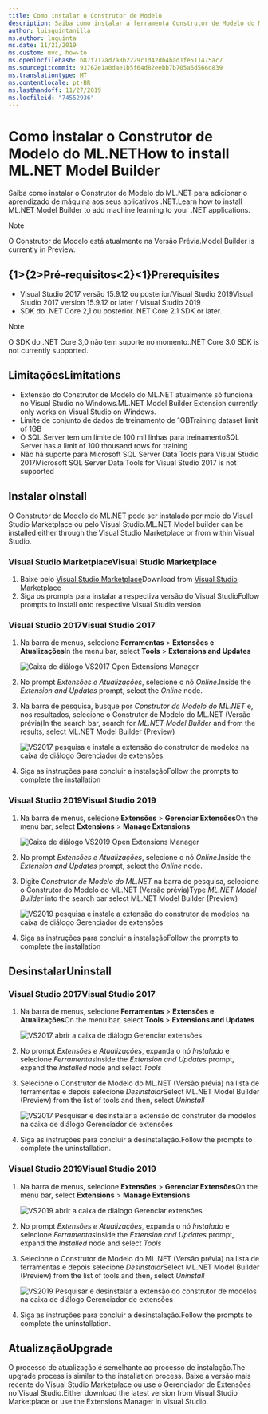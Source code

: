 ```yaml
---
title: Como instalar o Construtor de Modelo
description: Saiba como instalar a ferramenta Construtor de Modelo do ML.NET
author: luisquintanilla
ms.author: luquinta
ms.date: 11/21/2019
ms.custom: mvc, how-to
ms.openlocfilehash: b87f712ad7a8b2229c1d42db4bad1fe511475ac7
ms.sourcegitcommit: 93762e1a0dae1b5f64d82eebb7b705a6d566d839
ms.translationtype: MT
ms.contentlocale: pt-BR
ms.lasthandoff: 11/27/2019
ms.locfileid: "74552936"
---
```

# <a name="how-to-install-mlnet-model-builder"></a><span data-ttu-id="7afac-103">Como instalar o Construtor de Modelo do ML.NET</span><span class="sxs-lookup"><span data-stu-id="7afac-103">How to install ML.NET Model Builder</span></span>

<span data-ttu-id="7afac-104">Saiba como instalar o Construtor de Modelo do ML.NET para adicionar o aprendizado de máquina aos seus aplicativos .NET.</span><span class="sxs-lookup"><span data-stu-id="7afac-104">Learn how to install ML.NET Model Builder to add machine learning to your .NET applications.</span></span>

> [!NOTE]
> <span data-ttu-id="7afac-105">O Construtor de Modelo está atualmente na Versão Prévia.</span><span class="sxs-lookup"><span data-stu-id="7afac-105">Model Builder is currently in Preview.</span></span>

## <a name="prerequisites"></a><span data-ttu-id="7afac-106">{1&gt;{2&gt;Pré-requisitos&lt;2}&lt;1}</span><span class="sxs-lookup"><span data-stu-id="7afac-106">Prerequisites</span></span>

- <span data-ttu-id="7afac-107">Visual Studio 2017 versão 15.9.12 ou posterior/Visual Studio 2019</span><span class="sxs-lookup"><span data-stu-id="7afac-107">Visual Studio 2017 version 15.9.12 or later / Visual Studio 2019</span></span>
- <span data-ttu-id="7afac-108">SDK do .NET Core 2,1 ou posterior.</span><span class="sxs-lookup"><span data-stu-id="7afac-108">.NET Core 2.1 SDK or later.</span></span>

> [!NOTE]
> <span data-ttu-id="7afac-109">O SDK do .NET Core 3,0 não tem suporte no momento.</span><span class="sxs-lookup"><span data-stu-id="7afac-109">.NET Core 3.0 SDK is not currently supported.</span></span>

## <a name="limitations"></a><span data-ttu-id="7afac-110">Limitações</span><span class="sxs-lookup"><span data-stu-id="7afac-110">Limitations</span></span>

- <span data-ttu-id="7afac-111">Extensão do Construtor de Modelo do ML.NET atualmente só funciona no Visual Studio no Windows.</span><span class="sxs-lookup"><span data-stu-id="7afac-111">ML.NET Model Builder Extension currently only works on Visual Studio on Windows.</span></span>
- <span data-ttu-id="7afac-112">Limite de conjunto de dados de treinamento de 1GB</span><span class="sxs-lookup"><span data-stu-id="7afac-112">Training dataset limit of 1GB</span></span>
- <span data-ttu-id="7afac-113">O SQL Server tem um limite de 100 mil linhas para treinamento</span><span class="sxs-lookup"><span data-stu-id="7afac-113">SQL Server has a limit of 100 thousand rows for training</span></span>
- <span data-ttu-id="7afac-114">Não há suporte para Microsoft SQL Server Data Tools para Visual Studio 2017</span><span class="sxs-lookup"><span data-stu-id="7afac-114">Microsoft SQL Server Data Tools for Visual Studio 2017 is not supported</span></span>

## <a name="install"></a><span data-ttu-id="7afac-115">Instalar o</span><span class="sxs-lookup"><span data-stu-id="7afac-115">Install</span></span>

<span data-ttu-id="7afac-116">O Construtor de Modelo do ML.NET pode ser instalado por meio do Visual Studio Marketplace ou pelo Visual Studio.</span><span class="sxs-lookup"><span data-stu-id="7afac-116">ML.NET Model builder can be installed either through the Visual Studio Marketplace or from within Visual Studio.</span></span>

### <a name="visual-studio-marketplace"></a><span data-ttu-id="7afac-117">Visual Studio Marketplace</span><span class="sxs-lookup"><span data-stu-id="7afac-117">Visual Studio Marketplace</span></span>

1. <span data-ttu-id="7afac-118">Baixe pelo [Visual Studio Marketplace](https://marketplace.visualstudio.com/items?itemName=MLNET.07)</span><span class="sxs-lookup"><span data-stu-id="7afac-118">Download from [Visual Studio Marketplace](https://marketplace.visualstudio.com/items?itemName=MLNET.07)</span></span>
1. <span data-ttu-id="7afac-119">Siga os prompts para instalar a respectiva versão do Visual Studio</span><span class="sxs-lookup"><span data-stu-id="7afac-119">Follow prompts to install onto respective Visual Studio version</span></span>

### <a name="visual-studio-2017"></a><span data-ttu-id="7afac-120">Visual Studio 2017</span><span class="sxs-lookup"><span data-stu-id="7afac-120">Visual Studio 2017</span></span>

1. <span data-ttu-id="7afac-121">Na barra de menus, selecione **Ferramentas** > **Extensões e Atualizações**</span><span class="sxs-lookup"><span data-stu-id="7afac-121">In the menu bar, select **Tools** > **Extensions and Updates**</span></span>

    ![Caixa de diálogo VS2017 Open Extensions Manager](./media/install-model-builder/vs2017-open-extensions-manager.png)

1. <span data-ttu-id="7afac-123">No prompt *Extensões e Atualizações*, selecione o nó *Online*.</span><span class="sxs-lookup"><span data-stu-id="7afac-123">Inside the *Extension and Updates* prompt, select the *Online* node.</span></span>
1. <span data-ttu-id="7afac-124">Na barra de pesquisa, busque por *Construtor de Modelo do ML.NET* e, nos resultados, selecione o Construtor de Modelo do ML.NET (Versão prévia)</span><span class="sxs-lookup"><span data-stu-id="7afac-124">In the search bar, search for *ML.NET Model Builder* and from the results, select ML.NET Model Builder (Preview)</span></span>

    ![VS2017 pesquisa e instale a extensão do construtor de modelos na caixa de diálogo Gerenciador de extensões](./media/install-model-builder/vs2017-install-model-builder.png)

1. <span data-ttu-id="7afac-126">Siga as instruções para concluir a instalação</span><span class="sxs-lookup"><span data-stu-id="7afac-126">Follow the prompts to complete the installation</span></span>

### <a name="visual-studio-2019"></a><span data-ttu-id="7afac-127">Visual Studio 2019</span><span class="sxs-lookup"><span data-stu-id="7afac-127">Visual Studio 2019</span></span>

1. <span data-ttu-id="7afac-128">Na barra de menus, selecione **Extensões** > **Gerenciar Extensões**</span><span class="sxs-lookup"><span data-stu-id="7afac-128">On the menu bar, select **Extensions** > **Manage Extensions**</span></span>

    ![Caixa de diálogo VS2019 Open Extensions Manager](./media/install-model-builder/vs2019-open-extensions-manager.png)

1. <span data-ttu-id="7afac-130">No prompt *Extensões e Atualizações*, selecione o nó *Online*.</span><span class="sxs-lookup"><span data-stu-id="7afac-130">Inside the *Extension and Updates* prompt, select the *Online* node.</span></span>
1. <span data-ttu-id="7afac-131">Digite *Construtor de Modelo do ML.NET* na barra de pesquisa, selecione o Construtor do Modelo do ML.NET (Versão prévia)</span><span class="sxs-lookup"><span data-stu-id="7afac-131">Type *ML.NET Model Builder* into the search bar select ML.NET Model Builder (Preview)</span></span>

    ![VS2019 pesquisa e instale a extensão do construtor de modelos na caixa de diálogo Gerenciador de extensões](./media/install-model-builder/vs2019-install-model-builder.png)

1. <span data-ttu-id="7afac-133">Siga as instruções para concluir a instalação</span><span class="sxs-lookup"><span data-stu-id="7afac-133">Follow the prompts to complete the installation</span></span>

## <a name="uninstall"></a><span data-ttu-id="7afac-134">Desinstalar</span><span class="sxs-lookup"><span data-stu-id="7afac-134">Uninstall</span></span>

### <a name="visual-studio-2017"></a><span data-ttu-id="7afac-135">Visual Studio 2017</span><span class="sxs-lookup"><span data-stu-id="7afac-135">Visual Studio 2017</span></span>

1. <span data-ttu-id="7afac-136">Na barra de menus, selecione **Ferramentas** > **Extensões e Atualizações**</span><span class="sxs-lookup"><span data-stu-id="7afac-136">On the menu bar, select **Tools** > **Extensions and Updates**</span></span>

    ![VS2017 abrir a caixa de diálogo Gerenciar extensões](./media/install-model-builder/vs2017-open-extensions-manager.png)

1. <span data-ttu-id="7afac-138">No prompt *Extensões e Atualizações*, expanda o nó *Instalado* e selecione *Ferramentas*</span><span class="sxs-lookup"><span data-stu-id="7afac-138">Inside the *Extension and Updates* prompt, expand the *Installed* node and select *Tools*</span></span>
1. <span data-ttu-id="7afac-139">Selecione o Construtor de Modelo do ML.NET (Versão prévia) na lista de ferramentas e depois selecione *Desinstalar*</span><span class="sxs-lookup"><span data-stu-id="7afac-139">Select ML.NET Model Builder (Preview) from the list of tools and then, select *Uninstall*</span></span>

    ![VS2017 Pesquisar e desinstalar a extensão do construtor de modelos na caixa de diálogo Gerenciador de extensões](./media/install-model-builder/vs2017-uninstall-model-builder.png)

1. <span data-ttu-id="7afac-141">Siga as instruções para concluir a desinstalação.</span><span class="sxs-lookup"><span data-stu-id="7afac-141">Follow the prompts to complete the uninstallation.</span></span>

### <a name="visual-studio-2019"></a><span data-ttu-id="7afac-142">Visual Studio 2019</span><span class="sxs-lookup"><span data-stu-id="7afac-142">Visual Studio 2019</span></span>

1. <span data-ttu-id="7afac-143">Na barra de menus, selecione **Extensões** > **Gerenciar Extensões**</span><span class="sxs-lookup"><span data-stu-id="7afac-143">On the menu bar, select **Extensions** > **Manage Extensions**</span></span>

    ![VS2019 abrir a caixa de diálogo Gerenciar extensões](./media/install-model-builder/vs2019-open-extensions-manager.png)

1. <span data-ttu-id="7afac-145">No prompt *Extensões e Atualizações*, expanda o nó *Instalado* e selecione *Ferramentas*</span><span class="sxs-lookup"><span data-stu-id="7afac-145">Inside the *Extension and Updates* prompt, expand the *Installed* node and select *Tools*</span></span>
1. <span data-ttu-id="7afac-146">Selecione o Construtor de Modelo do ML.NET (Versão prévia) na lista de ferramentas e depois selecione *Desinstalar*</span><span class="sxs-lookup"><span data-stu-id="7afac-146">Select ML.NET Model Builder (Preview) from the list of tools and then, select *Uninstall*</span></span>

    ![VS2019 Pesquisar e desinstalar a extensão do construtor de modelos na caixa de diálogo Gerenciador de extensões](./media/install-model-builder/vs2019-uninstall-model-builder.png)

1. <span data-ttu-id="7afac-148">Siga as instruções para concluir a desinstalação.</span><span class="sxs-lookup"><span data-stu-id="7afac-148">Follow the prompts to complete the uninstallation.</span></span>

## <a name="upgrade"></a><span data-ttu-id="7afac-149">Atualização</span><span class="sxs-lookup"><span data-stu-id="7afac-149">Upgrade</span></span>

<span data-ttu-id="7afac-150">O processo de atualização é semelhante ao processo de instalação.</span><span class="sxs-lookup"><span data-stu-id="7afac-150">The upgrade process is similar to the installation process.</span></span> <span data-ttu-id="7afac-151">Baixe a versão mais recente do Visual Studio Marketplace ou use o Gerenciador de Extensões no Visual Studio.</span><span class="sxs-lookup"><span data-stu-id="7afac-151">Either download the latest version from Visual Studio Marketplace or use the Extensions Manager in Visual Studio.</span></span>
